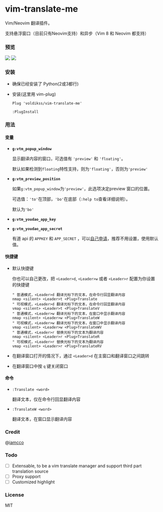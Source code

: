 # vim-translate-me
Vim/Neovim 翻译插件。

支持悬浮窗口（目前只有Neovim支持）和异步（Vim 8 和 Neovim 都支持）

### 预览

![](https://user-images.githubusercontent.com/20282795/56863017-aba94280-69e3-11e9-8002-e6ed8e38d02c.gif)
![](https://user-images.githubusercontent.com/20282795/56863018-aba94280-69e3-11e9-9c4c-d903a80cb893.gif)

### 安装
 - 确保已经安装了 Python(2或3都行)

 - 安装(这里用 vim-plug)

    ```vim
    Plug 'voldikss/vim-translate-me'

    :PlugInstall
    ```

### 用法

#### 变量
- **`g:vtm_popup_window`**

    显示翻译内容的窗口，可选值有 `'preview'` 和 `'floating'`。

    默认如果检测到`floating`特性支持，则为`'floating'`，否则为`'preview'`

- **`g:vtm_preview_position`**

    如果`g:vtm_popup_window`为`'preview'`，此选项决定preview 窗口的位置。

    可选值：`'to'`在顶部，`'bo'`在底部（`:help to`查看详细说明）。

    默认为`'bo'`

- **`g:vtm_youdao_app_key`**
- **`g:vtm_youdao_app_secret`**

    有道 api 的 `APPKEY` 和 `APP_SECRET` ，可以[自己申请](https://ai.youdao.com/doc.s#guide)，推荐不用设置，使用默认值。

#### 快捷键

- 默认快捷键

    你也可以自己更改，把 `<Leader>d`, `<Leader>w` 或者 `<Leader>r` 配置为你设置的快捷键

    ```vim
    " 普通模式，<Leader>d 翻译光标下的文本，在命令行回显翻译内容
    nmap <silent> <Leader>t <Plug>Translate
    " 可视模式，<Leader>d 翻译光标下的文本，在命令行回显翻译内容
    vmap <silent> <Leader>t <Plug>TranslateV
    " 普通模式，<Leader>w 翻译光标下的文本，在窗口中显示翻译内容
    nmap <silent> <Leader>w <Plug>TranslateW
    " 可视模式，<Leader>w 翻译光标下的文本，在窗口中显示翻译内容
    vmap <silent> <Leader>w <Plug>TranslateWV
    " 普通模式，<Leader>r 替换光标下的文本为翻译内容
    nmap <silent> <Leader>r <Plug>TranslateR
    " 可视模式，<Leader>r 替换光标下的文本为翻译内容
    vmap <silent> <Leader>r <Plug>TranslateRV
    ```

- 在翻译窗口打开的情况下，通过 `<Leader>d` 在主窗口和翻译窗口之间跳转
- 在翻译窗口中按 `q` 键关闭窗口

#### 命令
- `:Translate <word>`

    翻译文本，仅在命令行回显翻译内容

- `:TranslateW <word>`

    翻译文本，在窗口显示翻译内容


### Credit
@[iamcco](https://github.com/iamcco)

### Todo
- [ ] Extensable, to be a vim translate manager and support third part translation source 
- [ ] Proxy support
- [ ] Customized highlight

### License
MIT
